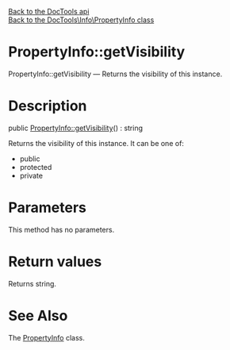 [Back to the DocTools api](https://github.com/lingtalfi/DocTools/blob/master/doc/api/DocTools.md)<br>
[Back to the DocTools\Info\PropertyInfo class](https://github.com/lingtalfi/DocTools/blob/master/doc/api/DocTools/Info/PropertyInfo.md)


PropertyInfo::getVisibility
================



PropertyInfo::getVisibility — Returns the visibility of this instance.




Description
================


public [PropertyInfo::getVisibility](https://github.com/lingtalfi/DocTools/blob/master/doc/api/DocTools/Info/PropertyInfo/getVisibility.md)() : string




Returns the visibility of this instance.
It can be one of:
- public
- protected
- private




Parameters
================

This method has no parameters.


Return values
================

Returns string.







See Also
================

The [PropertyInfo](https://github.com/lingtalfi/DocTools/blob/master/doc/api/DocTools/Info/PropertyInfo.md) class.

